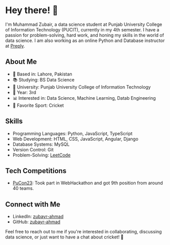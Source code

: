 # Hey there! 👋

I'm Muhammad Zubair, a data science student at Punjab University College of Information Technology (PUCIT), currently in my 4th semester. I have a passion for problem-solving, hard work, and honing my skills in the world of data science. I am also working as an online Python and Database instructor at [Preply](https://preply.com/en/tutor/4006737).

## About Me

- 🌆 Based in: Lahore, Pakistan
- 📚 Studying: BS Data Science
- 🏢 University: Punjab University College of Information Technology
- 📅 Year: 3rd
- 📊 Interested in: Data Science, Machine Learning, Datab Engineering
- 🏏 Favorite Sport: Cricket

## Skills

- Programming Languages: Python, JavaScript, TypeScript
- Web Development: HTML, CSS, JavaScript, Angular, Django
- Database Systems: MySQL
- Version Control: Git
- Problem-Solving: [LeetCode](https://leetcode.com/zubayr_ahmad/)

## Tech Competitions

- [PuCon23](https://drive.google.com/file/d/1dHHUpovPXChr1MER_Cc7pqHXQUOpGkuU/view): Took part in WebHackathon and got 9th position from around 40 teams.

## Connect with Me

- LinkedIn: [zubayr-ahmad](https://www.linkedin.com/in/zubayr-ahmad)
- GitHub: [zubayr-ahmad](https://github.com/zubayr-ahmad)

Feel free to reach out to me if you're interested in collaborating, discussing data science, or just want to have a chat about cricket! 🏏
